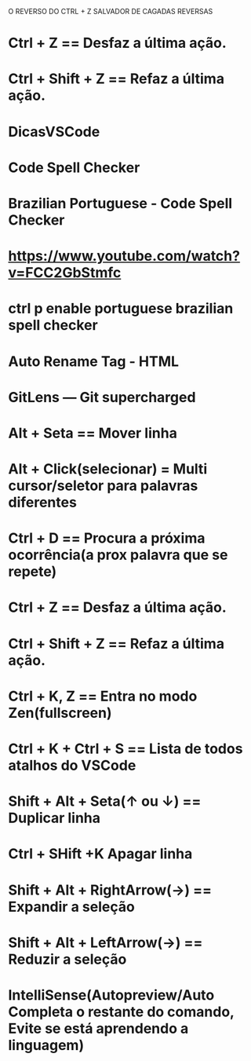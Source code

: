 O REVERSO DO CTRL + Z SALVADOR DE CAGADAS REVERSAS 
# Ctrl + Z == Desfaz a última ação.
# Ctrl + Shift + Z == Refaz a última ação.



# DicasVSCode
# Code Spell Checker
# Brazilian Portuguese - Code Spell Checker
# https://www.youtube.com/watch?v=FCC2GbStmfc
# ctrl p enable portuguese brazilian spell checker
# Auto Rename Tag - HTML
# GitLens — Git supercharged

# Alt + Seta == Mover linha
# Alt + Click(selecionar) = Multi cursor/seletor para palavras diferentes
# Ctrl + D == Procura a próxima ocorrência(a prox palavra que se repete)
# Ctrl + Z == Desfaz a última ação.
# Ctrl + Shift + Z == Refaz a última ação.
# Ctrl + K, Z == Entra no modo Zen(fullscreen)
# Ctrl + K + Ctrl + S == Lista de todos atalhos do VSCode
# Shift + Alt + Seta(↑ ou ↓) == Duplicar linha
# Ctrl + SHift +K Apagar linha
# Shift + Alt + RightArrow(→) == Expandir a seleção
# Shift + Alt + LeftArrow(→) == Reduzir a seleção
# IntelliSense(Autopreview/Auto Completa o restante do comando, Evite se está aprendendo a linguagem)
